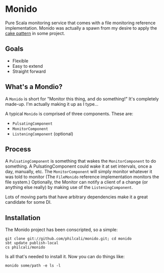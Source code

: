 # Monido

Pure Scala monitoring service that comes with a file monitoring reference implementation.
Monido was actually a spawn from my desire to apply the [cake pattern] in some project.

## Goals

  * Flexible
  * Easy to extend
  * Straight forward

## What's a Mondio?

A `Monido` is short for "Monitor this thing, and do something!" It's completely made-up.
I'm actually making it up as I type...


A typical `Monido` is comprised of three components. These are:

  * `PulsatingComponent`
  * `MonitorComponent`
  * `ListeningComponent` (optional)

## Process

A `PulsatingComponent` is something that wakes the `MonitorComponent` to do something. 
A PulsatingComponent could wake it at set intervals, once a day, manually, etc. 
The `MonitorComponent` will simply monitor whatever it was told to monitor (The `FileMonido` 
reference implementation monitors the file system.) Optionally, the Monitor can notify a client 
of a change (or anything else really) by making use of the `ListeningComponent`.


Lots of moving parts that have arbitrary dependencies make it a great candidate for some DI.

## Installation

The Monido project has been conscripted, so a simple:
    
    git clone git://github.com/philcali/monido.git; cd monido
    sbt update publish-local
    cs philcali/monido

Is all that's needed to install it. Now you can do things like:

    monido some/path -e ls -l

[cake pattern]: http://jonasboner.com/2008/10/06/real-world-scala-dependency-injection-di.html
